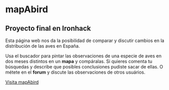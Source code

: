 # mapAbird
## Proyecto final en Ironhack
Esta página web nos da la posibilidad de comparar y discutir cambios en la distribución de las aves en España.

Usa el buscador para pintar las observaciones de una especie de aves en dos meses distintos en un **mapa** y compáralas. 
Si quieres comenta tu búsquedas y describe que posibles conclusiones pudiste sacar de ellas. 
O métete en el **forum** y discute las observaciones de otros usuários.

[Visita mapAbird](https://mapabird.herokuapp.com/)
